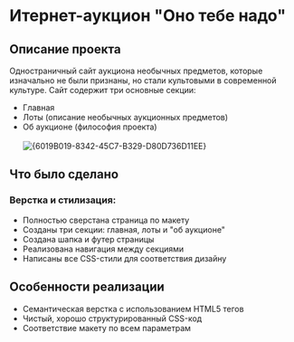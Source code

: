 # Итернет-аукцион "Оно тебе надо"
## Описание проекта
Одностраничный сайт аукциона необычных предметов, которые изначально не были признаны, но стали культовыми в современной культуре. Сайт содержит три основные секции:
- Главная
- Лоты (описание необычных аукционных предметов)
- Об аукционе (философия проекта)
<br><br>
![{6019B019-8342-45C7-B329-D80D736D11EE}](https://github.com/user-attachments/assets/ef61f193-e891-46b0-a2ba-a8d0edad7f76)


## Что было сделано
### Верстка и стилизация:
- Полностью сверстана страница по макету
- Созданы три секции: главная, лоты и "об аукционе"
- Создана шапка и футер страницы
- Реализована навигация между секциями
- Написаны все CSS-стили для соответствия дизайну

## Особенности реализации
- Семантическая верстка с использованием HTML5 тегов
- Чистый, хорошо структурированный CSS-код
- Соответствие макету по всем параметрам
